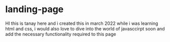 # landing-page

HI this is tanay here and i created this in march 2022 while i was learning html and css, i would also love to dive into the world of javasccirpt soon and add the necessary functionality required to this page

